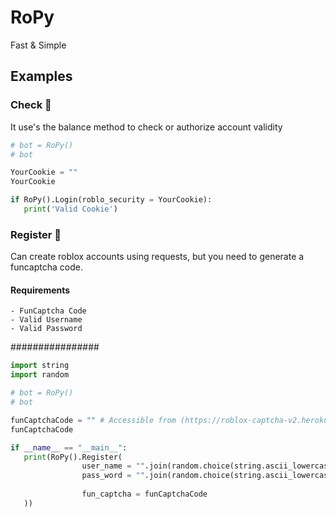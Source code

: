 # RoPy
Fast & Simple

## Examples
### Check 🍪
It use's the balance method to check or authorize account validity
```py
# bot = RoPy() 
# bot

YourCookie = ""
YourCookie

if RoPy().Login(roblo_security = YourCookie):
   print('Valid Cookie')
```
### Register 🍪
Can create roblox accounts using requests, but you need to generate a funcaptcha code.

#### Requirements
```
- FunCaptcha Code
- Valid Username
- Valid Password
```
################
```py
import string
import random

# bot = RoPy()
# bot

funCaptchaCode = "" # Accessible from (https://roblox-captcha-v2.herokuapp.com/)
funCaptchaCode

if __name__ == "__main__":
   print(RoPy().Register(
                user_name = "".join(random.choice(string.ascii_lowercase) for x in range(20)),
                pass_word = "".join(random.choice(string.ascii_lowercase) for y in range(20)),
                
                fun_captcha = funCaptchaCode
   ))
```
